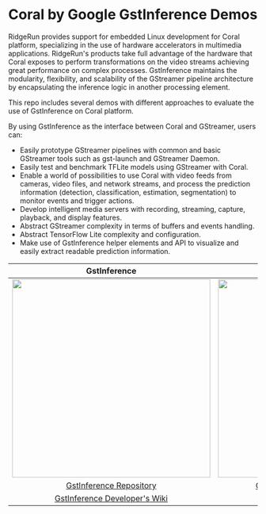 # Coral by Google GstInference Demos

RidgeRun provides support for embedded Linux development for Coral platform, specializing in the use of hardware accelerators in multimedia applications. RidgeRun's products take full advantage of the hardware that Coral exposes to perform transformations on the video streams achieving great performance on complex processes. GstInference maintains the modularity, flexibility, and scalability of the GStreamer pipeline architecture by encapsulating the inference logic in another processing element. 

This repo includes several demos with different approaches to evaluate the use of GstInference on Coral platform.

By using GstInference as the interface between Coral and GStreamer, users can:

* Easily prototype GStreamer pipelines with common and basic GStreamer tools such as gst-launch and GStreamer Daemon.
* Easily test and benchmark TFLite models using GStreamer with Coral.
* Enable a world of possibilities to use Coral with video feeds from cameras, video files, and network streams, and process the prediction information (detection, classification, estimation, segmentation) to monitor events and trigger actions.
* Develop intelligent media servers with recording, streaming, capture, playback, and display features.
* Abstract GStreamer complexity in terms of buffers and events handling.
* Abstract TensorFlow Lite complexity and configuration.
* Make use of GstInference helper elements and API to visualize and easily extract readable prediction information.

GstInference               |  Coral from Google
:-------------------------:|:-------------------------:
[<img src="https://developer.ridgerun.com/wiki/images/thumb/9/92/GstInference_Logo_with_name.jpeg/600px-GstInference_Logo_with_name.jpeg" height="400" width="400">](https://developer.ridgerun.com/wiki/index.php?title=GstInference)  |  [<img src="https://developer.ridgerun.com/wiki/images/6/62/Works_with_coral_svg.svg" height="400" width="400">](https://coral.ai/products/#prototyping-products)
[GstInference Repository](https://github.com/RidgeRun/gst-inference) | [Coral RidgeRun Developer's Wiki](https://developer.ridgerun.com/wiki/index.php?title=Coral_from_Google)
[GstInference Developer's Wiki](https://developer.ridgerun.com/wiki/index.php?title=GstInference/Introduction) |